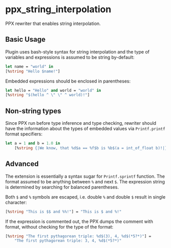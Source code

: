 ppx_string_interpolation
========================

PPX rewriter that enables string interpolation.

Basic Usage
-----------

Plugin uses bash-style syntax for string interpolation and
the type of variables and expressions is assumed to be string
by-default:
```ocaml
let name = "world" in
[%string "Hello $name!"]
```

Embedded expressions should be enclosed in parentheses:
```ocaml
let hello = "Hello" and world = "world" in
[%string "$(hello ^ \" \" ^ world)!"]
```

Non-string types
----------------

Since PPX run before type inference and type checking, rewriter should
have the information about the types of embedded values via `Printf.printf`
format specifiers:
```ocaml
let a = 1 and b = 1.0 in
    [%string {|We know, that %d$a == %f$b is %b$(a = int_of_float b)!|}]
```

Advanced
--------

The extension is essentially a syntax sugar for `Printf.sprintf` function.
The format assumed to be anything between `%` and next `$`. The expression
string is determined by searching for balanced parentheses.

Both `$` and `%` symbols are escaped, i.e. double `%` and
double `$` result in single character:

```ocaml
[%string "This is $$ and %%!"] = "This is $ and %!"
```

If the expression is commented out, the PPX dumps the comment with format,
without checking for the type of the format:

```ocaml
[%string "The first pythagorean triple: %d$(3), 4, %d$(*5?*)"] =
    "The first pythagorean triple: 3, 4, %d$(*5?*)"
```
